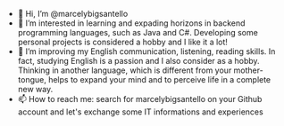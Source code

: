 - 👋 Hi, I’m @marcelybigsantello
- 👀 I’m interested in learning and expading horizons in backend programming languages, such as Java and C#. Developing some personal projects is considered a hobby and I like it a lot! 
- 💞️ I’m improving my English communication, listening, reading skills. In fact, studying English is a passion and I also consider as a hobby. 
Thinking in another language, which is different from your mother-tongue, helps to expand your mind and to perceive life in a complete new way.
- 📫 How to reach me: search for marcelybigsantello on your Github account and let's exchange some IT informations and experiences

<!---
marcelybigsantello/marcelybigsantello is a ✨ special ✨ repository because its `README.md` (this file) appears on your GitHub profile.
You can click the Preview link to take a look at your changes.
--->
